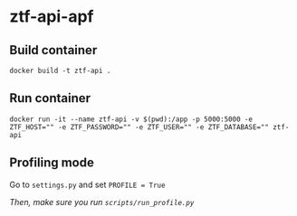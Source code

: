 # ztf-api-apf

## Build container

`docker build -t ztf-api .`

## Run container

`docker run -it --name ztf-api -v $(pwd):/app -p 5000:5000 -e ZTF_HOST="" -e ZTF_PASSWORD="" -e ZTF_USER="" -e ZTF_DATABASE="" ztf-api`

## Profiling mode

Go to `settings.py` and set `PROFILE = True`

*Then, make sure you run `scripts/run_profile.py`*
